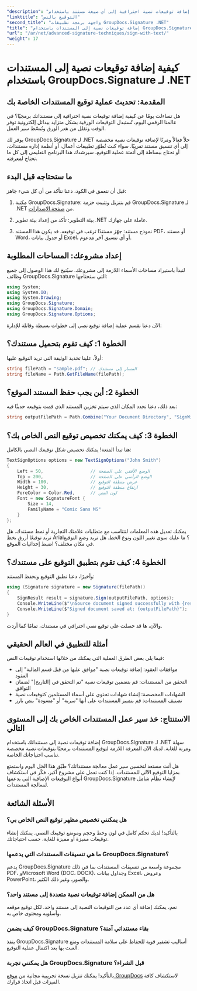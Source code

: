 ```yaml
---
"description": "تعرّف على كيفية إضافة توقيعات نصية احترافية إلى أي صيغة مستند باستخدام GroupDocs.Signature لـ .NET. تطبيق بسيط مع أمثلة برمجية شاملة."
"linktitle": "التوقيع بالنص"
"second_title": "واجهة برمجة تطبيقات GroupDocs.Signature .NET"
"title": "إضافة توقيعات نصية إلى المستندات باستخدام GroupDocs.Signature لـ .NET"
"url": "/ar/net/advanced-signature-techniques/sign-with-text/"
"weight": 17
---
```


# كيفية إضافة توقيعات نصية إلى المستندات باستخدام GroupDocs.Signature لـ .NET

## المقدمة: تحديث عملية توقيع المستندات الخاصة بك

هل تساءلت يومًا عن كيفية إضافة توقيعات نصية احترافية إلى مستنداتك برمجيًا؟ في عالمنا الرقمي اليوم، تُستبدل التوقيعات الورقية بشكل متزايد ببدائل إلكترونية توفر الوقت وتقلل من هدر الورق وتُبسّط سير العمل.

يوفر لك GroupDocs.Signature لـ .NET حلاً فعالاً ومرنًا لإضافة توقيعات نصية مخصصة إلى أي تنسيق مستند تقريبًا. سواء كنت تُطوّر تطبيقات أعمال، أو أنظمة إدارة مستندات، أو تحتاج ببساطة إلى أتمتة عملية التوقيع، سيرشدك هذا البرنامج التعليمي إلى كل ما تحتاج لمعرفته.

## ما ستحتاجه قبل البدء

قبل أن نتعمق في الكود، دعنا نتأكد من أن كل شيء جاهز:

1. مكتبة GroupDocs.Signature: قم بتنزيل وتثبيت حزمة GroupDocs.Signature لـ .NET من [صفحة الإصدارات](https://releases.groupdocs.com/signature/net/).

2. بيئة التطوير: تأكد من إعداد بيئة تطوير .NET عاملة على جهازك.

3. نموذج مستند: جهّز مستندًا ترغب في توقيعه. قد يكون هذا المستند PDF، أو مستند Word، أو جدول بيانات Excel، أو أي تنسيق آخر مدعوم.

## إعداد مشروعك: المساحات المطلوبة

لنبدأ باستيراد مساحات الأسماء اللازمة إلى مشروعك. سيُتيح لك هذا الوصول إلى جميع وظائف GroupDocs.Signature التي ستحتاجها:

```csharp
using System;
using System.IO;
using System.Drawing;
using GroupDocs.Signature;
using GroupDocs.Signature.Domain;
using GroupDocs.Signature.Options;
```

الآن دعنا نقسم عملية إضافة توقيع نصي إلى خطوات بسيطة وقابلة للإدارة:

## الخطوة 1: كيف تقوم بتحميل مستندك؟

أولاً، علينا تحديد الوثيقة التي تريد التوقيع عليها:

```csharp
string filePath = "sample.pdf"; // المسار إلى مستندك
string fileName = Path.GetFileName(filePath);
```

## الخطوة 2: أين يجب حفظ المستند الموقع؟

بعد ذلك، دعنا نحدد المكان الذي سيتم تخزين المستند الذي قمت بتوقيعه حديثًا فيه:

```csharp
string outputFilePath = Path.Combine("Your Document Directory", "SignWithText", fileName);
```

## الخطوة 3: كيف يمكنك تخصيص توقيع النص الخاص بك؟

هنا تبدأ المتعة! يمكنك تخصيص شكل توقيعك النصي بالكامل:

```csharp
TextSignOptions options = new TextSignOptions("John Smith")
{
    Left = 50,                  // الوضع الأفقي على الصفحة
    Top = 200,                  // الوضع الرأسي على الصفحة
    Width = 100,                // عرض منطقة التوقيع
    Height = 30,                // ارتفاع منطقة التوقيع
    ForeColor = Color.Red,      // لون النص
    Font = new SignatureFont { 
        Size = 14, 
        FamilyName = "Comic Sans MS" 
    }
};
```

يمكنك تعديل هذه المعلمات لتتناسب مع متطلبات علامتك التجارية أو نمط مستندك. هل تريد توقيعًا أزرق بخط Arial؟ ما عليك سوى تغيير اللون ونوع الخط. هل تريد وضع التوقيع في مكان مختلف؟ اضبط إحداثيات الموقع.

## الخطوة 4: كيف تقوم بتطبيق التوقيع على مستندك؟

وأخيرًا، دعنا نطبق التوقيع ونحفظ المستند:

```csharp
using (Signature signature = new Signature(filePath))
{
    SignResult result = signature.Sign(outputFilePath, options);
    Console.WriteLine($"\nSource document signed successfully with {result.Succeeded.Count} signature(s).");
    Console.WriteLine($"Signed document saved at: {outputFilePath}");
}
```

والآن، ها قد حصلت على توقيع نصي احترافي في مستندك، تمامًا كما أردت.

## أمثلة للتطبيق في العالم الحقيقي

فيما يلي بعض الطرق العملية التي يمكنك من خلالها استخدام توقيعات النص:

- موافقات العقود: إضافة توقيعات نصية "موافق عليها من قبل قسم المالية" إلى العقود
- التحقق من المستندات: قم بتضمين توقيعات نصية "تم التحقق في [التاريخ]" لضمان التوافق
- الشهادات المخصصة: إنشاء شهادات تحتوي على أسماء المستلمين كتوقيعات نصية
- تصنيف المستندات: قم بتمييز المستندات على أنها "سرية" أو "مسودة" بنص بارز

## الاستنتاج: خذ سير عمل المستندات الخاص بك إلى المستوى التالي

إضافة توقيعات نصية إلى مستنداتك باستخدام GroupDocs.Signature لـ .NET سهلة ومرنة للغاية. لديك الآن المعرفة اللازمة لتوقيع المستندات برمجيًا بتوقيعات نصية مخصصة تناسب احتياجاتك الخاصة.

هل أنت مستعد لتحسين سير عمل معالجة مستنداتك؟ طبّق هذا الحل اليوم واستمتع بمزايا التوقيع الآلي للمستندات. إذا كنت تعمل على مشروع أكبر، فكّر في استكشاف أنواع التوقيعات الإضافية التي يدعمها GroupDocs.Signature لإنشاء نظام شامل لمعالجة المستندات.

## الأسئلة الشائعة

### هل يمكنني تخصيص مظهر توقيع النص الخاص بي؟

بالتأكيد! لديك تحكم كامل في لون وخط وحجم وموضع توقيعك النصي. يمكنك إنشاء توقيعات مميزة أو مميزة للغاية، حسب احتياجاتك.

### ما هي تنسيقات المستندات التي يدعمها GroupDocs.Signature؟

يدعم GroupDocs.Signature مجموعة واسعة من تنسيقات المستندات بما في ذلك PDF، وMicrosoft Word (DOC، DOCX)، وجداول بيانات Excel، وعروض PowerPoint، والصور، وغير ذلك الكثير.

### هل من الممكن إضافة توقيعات نصية متعددة إلى مستند واحد؟

نعم، يمكنك إضافة أي عدد من التوقيعات النصية إلى مستند واحد. لكل توقيع موقعه وأسلوبه ومحتوى خاص به.

### كيف يضمن GroupDocs.Signature بقاء مستنداتي آمنة؟

ينفذ GroupDocs.Signature أساليب تشفير قوية للحفاظ على سلامة المستندات ومنع العبث بها بعد اكتمال عملية التوقيع.

### هل يمكنني تجربة GroupDocs.Signature قبل الشراء؟

بالتأكيد! يمكنك تنزيل نسخة تجريبية مجانية من [موقع GroupDocs](https://releases.groupdocs.com/) لاستكشاف كافة الميزات قبل اتخاذ قرارك.
